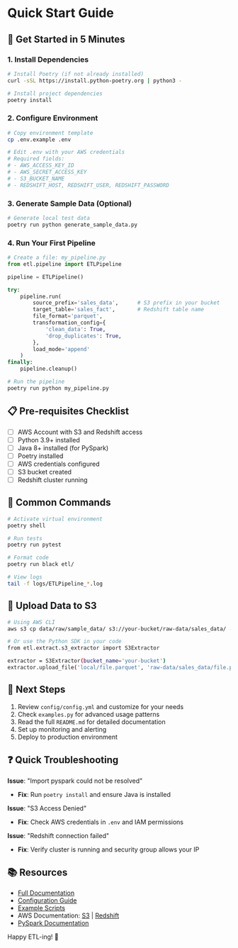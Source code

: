 # Quick Start Guide

## 🚀 Get Started in 5 Minutes

### 1. Install Dependencies

```bash
# Install Poetry (if not already installed)
curl -sSL https://install.python-poetry.org | python3 -

# Install project dependencies
poetry install
```

### 2. Configure Environment

```bash
# Copy environment template
cp .env.example .env

# Edit .env with your AWS credentials
# Required fields:
# - AWS_ACCESS_KEY_ID
# - AWS_SECRET_ACCESS_KEY
# - S3_BUCKET_NAME
# - REDSHIFT_HOST, REDSHIFT_USER, REDSHIFT_PASSWORD
```

### 3. Generate Sample Data (Optional)

```bash
# Generate local test data
poetry run python generate_sample_data.py
```

### 4. Run Your First Pipeline

```python
# Create a file: my_pipeline.py
from etl.pipeline import ETLPipeline

pipeline = ETLPipeline()

try:
    pipeline.run(
        source_prefix='sales_data',      # S3 prefix in your bucket
        target_table='sales_fact',       # Redshift table name
        file_format='parquet',
        transformation_config={
            'clean_data': True,
            'drop_duplicates': True,
        },
        load_mode='append'
    )
finally:
    pipeline.cleanup()
```

```bash
# Run the pipeline
poetry run python my_pipeline.py
```

## 📋 Pre-requisites Checklist

- [ ] AWS Account with S3 and Redshift access
- [ ] Python 3.9+ installed
- [ ] Java 8+ installed (for PySpark)
- [ ] Poetry installed
- [ ] AWS credentials configured
- [ ] S3 bucket created
- [ ] Redshift cluster running

## 🔧 Common Commands

```bash
# Activate virtual environment
poetry shell

# Run tests
poetry run pytest

# Format code
poetry run black etl/

# View logs
tail -f logs/ETLPipeline_*.log
```

## 📁 Upload Data to S3

```bash
# Using AWS CLI
aws s3 cp data/raw/sample_data/ s3://your-bucket/raw-data/sales_data/ --recursive

# Or use the Python SDK in your code
from etl.extract.s3_extractor import S3Extractor

extractor = S3Extractor(bucket_name='your-bucket')
extractor.upload_file('local/file.parquet', 'raw-data/sales_data/file.parquet')
```

## 🎯 Next Steps

1. Review `config/config.yml` and customize for your needs
2. Check `examples.py` for advanced usage patterns
3. Read the full `README.md` for detailed documentation
4. Set up monitoring and alerting
5. Deploy to production environment

## ❓ Quick Troubleshooting

**Issue**: "Import pyspark could not be resolved"
- **Fix**: Run `poetry install` and ensure Java is installed

**Issue**: "S3 Access Denied"
- **Fix**: Check AWS credentials in `.env` and IAM permissions

**Issue**: "Redshift connection failed"
- **Fix**: Verify cluster is running and security group allows your IP

## 📚 Resources

- [Full Documentation](README.md)
- [Configuration Guide](config/config.yml)
- [Example Scripts](examples.py)
- AWS Documentation: [S3](https://docs.aws.amazon.com/s3/) | [Redshift](https://docs.aws.amazon.com/redshift/)
- [PySpark Documentation](https://spark.apache.org/docs/latest/api/python/)

Happy ETL-ing! 🎉
